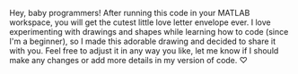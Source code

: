 Hey, baby programmers! After running this code in your MATLAB workspace, you will get the cutest little love letter envelope ever. I love experimenting with drawings and shapes while learning how to code (since I'm a beginner), so I made this adorable drawing and decided to share it with you.
Feel free to adjust it in any way you like, let me know if I should make any changes or add more details in my version of code. ♡
